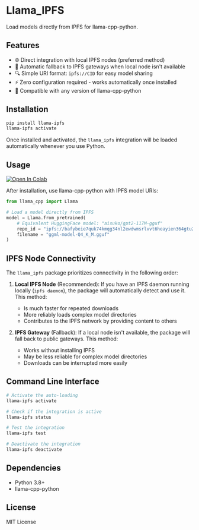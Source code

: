 # Llama_IPFS

Load models directly from IPFS for llama-cpp-python.

## Features

- 🌐 Direct integration with local IPFS nodes (preferred method)
- 🔄 Automatic fallback to IPFS gateways when local node isn't available
- 🔍 Simple URI format: `ipfs://CID` for easy model sharing
- ⚡ Zero configuration required - works automatically once installed
- 🧩 Compatible with any version of llama-cpp-python

## Installation

```bash
pip install llama-ipfs
llama-ipfs activate
```

Once installed and activated, the `llama_ipfs` integration will be loaded automatically whenever you use Python.

## Usage

[![Open In Colab](https://colab.research.google.com/assets/colab-badge.svg)](https://colab.research.google.com/github/alexbakers/llama_ipfs/blob/main/examples/colab/llama_ipfs_example.ipynb)

After installation, use llama-cpp-python with IPFS model URIs:

```python
from llama_cpp import Llama

# Load a model directly from IPFS
model = Llama.from_pretrained(
    # Equivalent HuggingFace model: "aisuko/gpt2-117M-gguf"
    repo_id = "ipfs://bafybeie7quk74kmqg34nl2ewdwmsrlvvt6heayien364gtu2x6g2qpznhq",
    filename = "ggml-model-Q4_K_M.gguf"
)
```

## IPFS Node Connectivity

The `llama_ipfs` package prioritizes connectivity in the following order:

1. **Local IPFS Node** (Recommended): If you have an IPFS daemon running locally (`ipfs daemon`),
   the package will automatically detect and use it. This method:

   - Is much faster for repeated downloads
   - More reliably loads complex model directories
   - Contributes to the IPFS network by providing content to others

2. **IPFS Gateway** (Fallback): If a local node isn't available, the package will fall back to
   public gateways. This method:
   - Works without installing IPFS
   - May be less reliable for complex model directories
   - Downloads can be interrupted more easily

## Command Line Interface

```bash
# Activate the auto-loading
llama-ipfs activate

# Check if the integration is active
llama-ipfs status

# Test the integration
llama-ipfs test

# Deactivate the integration
llama-ipfs deactivate
```

## Dependencies

- Python 3.8+
- llama-cpp-python

## License

MIT License
